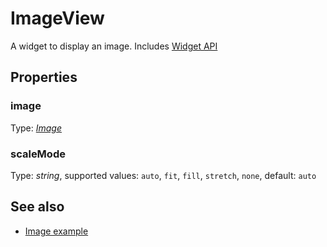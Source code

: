 ---
---
# ImageView
A widget to display an image.
Includes [Widget API](Widget.md)

## Properties
### image
Type: *[Image](../types.md#Image)*

### scaleMode
Type: *string*, supported values: `auto`, `fit`, `fill`, `stretch`, `none`, default: `auto`


## See also
- [Image example](https://github.com/eclipsesource/tabris-js/blob/master/examples/image/image.js)
